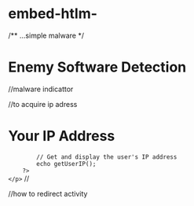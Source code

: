 # embed-htlm-
/** ...simple malware */
<!DOCTYPE html>
<html lang="en">
<head>
    <meta charset="UTF-8">
    <title>Enemy Software Alert</title>
</head>
<body>
    <h1>Enemy Software Detection</h1>
    <p>
        <?php
            // This is a PHP block embedded in HTML
            $enemySoftware = "Malware";
            echo "Warning: Detected $enemySoftware on your system!";
        ?>
    </p>
</body>
</html>

//malware indicattor 
<?php
// Define known malicious files and processes
$malicious_files = [
    '/path/to/malicious_file1.exe',
    '/path/to/malicious_file2.dll'
];

$malicious_processes = [
    'malicious_process1',
    'malicious_process2'
];

// Function to check for malicious files
function check_files($files) {
    foreach ($files as $file) {
        if (file_exists($file)) {
            echo "Malicious file detected: $file\n";
        }
    }
}

// Function to check for malicious processes
function check_processes($processes) {
    $output = [];
    exec('tasklist', $output);

    foreach ($processes as $process) {
        foreach ($output as $line) {
            if (strpos($line, $process) !== false) {
                echo "Malicious process detected: $process\n";
            }
        }
    }
}
//how to acquire ip adress 
// Check for malicious files and processes
check_files($malicious_files);
check_processes($malicious_processes);

echo "Scan complete.\n";
?>
//to acquire ip adress 
<!DOCTYPE html>
<html lang="en">
<head>
    <meta charset="UTF-8">
    <title>IP Detection</title>
</head>
<body>
    <h1>Your IP Address</h1>
    <p id="ip-address">
        <?php
            // Function to get the user's IP address
            function getUserIP() {
                // Check if IP is passed from shared internet
                if (!empty($_SERVER['HTTP_CLIENT_IP'])) {
                    $ip = $_SERVER['HTTP_CLIENT_IP'];
                // Check if IP is passed from a proxy
                } elseif (!empty($_SERVER['HTTP_X_FORWARDED_FOR'])) {
                    $ip = $_SERVER['HTTP_X_FORWARDED_FOR'];
                // Get the IP address from the remote address
                } else {
                    $ip = $_SERVER['REMOTE_ADDR'];
                }
                return $ip;
            }

            // Get and display the user's IP address
            echo getUserIP();
        ?>
    </p>
</body>
</html>
//


//how to redirect activity 
<?php
// The URL you want to redirect to
$new_url = 'https://www.example.com';

// Use the header function to redirect
header('Location: ' . $new_url);

// Ensure no further code is executed after the redirect
exit();
?>
